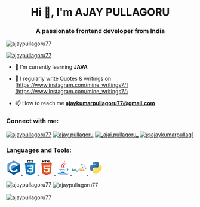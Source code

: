 <h1 align="center">Hi 👋, I'm AJAY PULLAGORU</h1>
<h3 align="center">A passionate frontend developer from India</h3>

<p align="left"> <img src="https://komarev.com/ghpvc/?username=ajaypullagoru77&label=Profile%20views&color=0e75b6&style=flat" alt="ajaypullagoru77" /> </p>

<p align="left"> <a href="https://twitter.com/ajaypullagoru77" target="blank"><img src="https://img.shields.io/twitter/follow/ajaypullagoru77?logo=twitter&style=for-the-badge" alt="ajaypullagoru77" /></a> </p>

- 🌱 I’m currently learning **JAVA**

- 📝 I regularly write Quotes & writings on [https://www.instagram.com/mine_writings7/](https://www.instagram.com/mine_writings7/)

- 📫 How to reach me **ajaykumarpullagoru77@gmail.com**

<h3 align="left">Connect with me:</h3>
<p align="left">
<a href="https://twitter.com/ajaypullagoru77" target="blank"><img align="center" src="https://raw.githubusercontent.com/rahuldkjain/github-profile-readme-generator/master/src/images/icons/Social/twitter.svg" alt="ajaypullagoru77" height="30" width="40" /></a>
<a href="https://linkedin.com/in/ajay pullagoru" target="blank"><img align="center" src="https://raw.githubusercontent.com/rahuldkjain/github-profile-readme-generator/master/src/images/icons/Social/linked-in-alt.svg" alt="ajay pullagoru" height="30" width="40" /></a>
<a href="https://instagram.com/_ajai.pullagoru_" target="blank"><img align="center" src="https://raw.githubusercontent.com/rahuldkjain/github-profile-readme-generator/master/src/images/icons/Social/instagram.svg" alt="_ajai.pullagoru_" height="30" width="40" /></a>
<a href="https://www.hackerrank.com/@ajaykumarpullag1" target="blank"><img align="center" src="https://raw.githubusercontent.com/rahuldkjain/github-profile-readme-generator/master/src/images/icons/Social/hackerrank.svg" alt="@ajaykumarpullag1" height="30" width="40" /></a>
</p>

<h3 align="left">Languages and Tools:</h3>
<p align="left"> <a href="https://www.cprogramming.com/" target="_blank" rel="noreferrer"> <img src="https://raw.githubusercontent.com/devicons/devicon/master/icons/c/c-original.svg" alt="c" width="40" height="40"/> </a> <a href="https://www.w3schools.com/css/" target="_blank" rel="noreferrer"> <img src="https://raw.githubusercontent.com/devicons/devicon/master/icons/css3/css3-original-wordmark.svg" alt="css3" width="40" height="40"/> </a> <a href="https://www.w3.org/html/" target="_blank" rel="noreferrer"> <img src="https://raw.githubusercontent.com/devicons/devicon/master/icons/html5/html5-original-wordmark.svg" alt="html5" width="40" height="40"/> </a> <a href="https://www.java.com" target="_blank" rel="noreferrer"> <img src="https://raw.githubusercontent.com/devicons/devicon/master/icons/java/java-original.svg" alt="java" width="40" height="40"/> </a> <a href="https://www.mysql.com/" target="_blank" rel="noreferrer"> <img src="https://raw.githubusercontent.com/devicons/devicon/master/icons/mysql/mysql-original-wordmark.svg" alt="mysql" width="40" height="40"/> </a> <a href="https://www.python.org" target="_blank" rel="noreferrer"> <img src="https://raw.githubusercontent.com/devicons/devicon/master/icons/python/python-original.svg" alt="python" width="40" height="40"/> </a> </p>

<p><img align="left" src="https://github-readme-stats.vercel.app/api/top-langs?username=ajaypullagoru77&show_icons=true&locale=en&layout=compact" alt="ajaypullagoru77" /></p>

<p>&nbsp;<img align="center" src="https://github-readme-stats.vercel.app/api?username=ajaypullagoru77&show_icons=true&locale=en" alt="ajaypullagoru77" /></p>

<p><img align="center" src="https://github-readme-streak-stats.herokuapp.com/?user=ajaypullagoru77&" alt="ajaypullagoru77" /></p>

